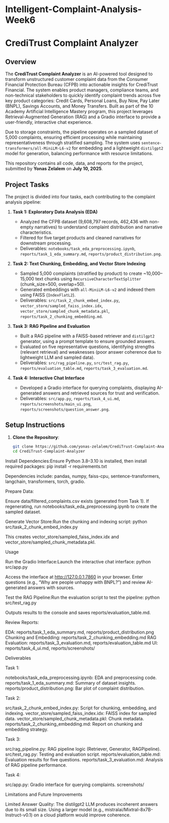 # Intelligent-Complaint-Analysis-Week6

# CrediTrust Complaint Analyzer

## Overview

The **CrediTrust Complaint Analyzer** is an AI-powered tool designed to transform unstructured customer complaint data from the Consumer Financial Protection Bureau (CFPB) into actionable insights for CrediTrust Financial. The system enables product managers, compliance teams, and non-technical stakeholders to quickly identify complaint trends across five key product categories: Credit Cards, Personal Loans, Buy Now, Pay Later (BNPL), Savings Accounts, and Money Transfers. Built as part of the 10 Academy Artificial Intelligence Mastery program, this project leverages Retrieval-Augmented Generation (RAG) and a Gradio interface to provide a user-friendly, interactive chat experience.

Due to storage constraints, the pipeline operates on a sampled dataset of 5,000 complaints, ensuring efficient processing while maintaining representativeness through stratified sampling. The system uses `sentence-transformers/all-MiniLM-L6-v2` for embedding and a lightweight `distilgpt2` model for generation, balancing performance with resource limitations.

This repository contains all code, data, and reports for the project, submitted by **Yonas Zelalem** on **July 10, 2025**.

## Project Tasks

The project is divided into four tasks, each contributing to the complaint analysis pipeline:

1. **Task 1: Exploratory Data Analysis (EDA)**  
   - Analyzed the CFPB dataset (9,608,797 records, 462,436 with non-empty narratives) to understand complaint distribution and narrative characteristics.
   - Filtered for five target products and cleaned narratives for downstream processing.
   - Deliverables: `notebooks/task_eda_preprocessing.ipynb`, `reports/task_1_eda_summary.md`, `reports/product_distribution.png`.

2. **Task 2: Text Chunking, Embedding, and Vector Store Indexing**  
   - Sampled 5,000 complaints (stratified by product) to create ~10,000–15,000 text chunks using `RecursiveCharacterTextSplitter` (chunk_size=500, overlap=50).
   - Generated embeddings with `all-MiniLM-L6-v2` and indexed them using FAISS (`IndexFlatL2`).
   - Deliverables: `src/task_2_chunk_embed_index.py`, `vector_store/sampled_faiss_index.idx`, `vector_store/sampled_chunk_metadata.pkl`, `reports/task_2_chunking_embedding.md`.

3. **Task 3: RAG Pipeline and Evaluation**  
   - Built a RAG pipeline with a FAISS-based retriever and `distilgpt2` generator, using a prompt template to ensure grounded answers.
   - Evaluated on five representative questions, identifying strengths (relevant retrieval) and weaknesses (poor answer coherence due to lightweight LLM and sampled data).
   - Deliverables: `src/rag_pipeline.py`, `src/test_rag.py`, `reports/evaluation_table.md`, `reports/task_3_evaluation.md`.

4. **Task 4: Interactive Chat Interface**  
   - Developed a Gradio interface for querying complaints, displaying AI-generated answers and retrieved sources for trust and verification.
   - Deliverables: `src/app.py`, `reports/task_4_ui.md`, `reports/screenshots/main_ui.png`, `reports/screenshots/question_answer.png`.

## Setup Instructions

1. **Clone the Repository**:
   ```bash
   git clone https://github.com/yonas-zelalem/CrediTrust-Complaint-Analyzer.git
   cd CrediTrust-Complaint-Analyzer


Install Dependencies:Ensure Python 3.8–3.10 is installed, then install required packages:
pip install -r requirements.txt

Dependencies include: pandas, numpy, faiss-cpu, sentence-transformers, langchain, transformers, torch, gradio.

Prepare Data:

Ensure data/filtered_complaints.csv exists (generated from Task 1).
If regenerating, run notebooks/task_eda_preprocessing.ipynb to create the sampled dataset.


Generate Vector Store:Run the chunking and indexing script:
python src/task_2_chunk_embed_index.py

This creates vector_store/sampled_faiss_index.idx and vector_store/sampled_chunk_metadata.pkl.


Usage

Run the Gradio Interface:Launch the interactive chat interface:
python src/app.py


Access the interface at http://127.0.0.1:7860 in your browser.
Enter questions (e.g., “Why are people unhappy with BNPL?”) and review AI-generated answers with sources.


Test the RAG Pipeline:Run the evaluation script to test the pipeline:
python src/test_rag.py


Outputs results to the console and saves reports/evaluation_table.md.


Review Reports:

EDA: reports/task_1_eda_summary.md, reports/product_distribution.png
Chunking and Embedding: reports/task_2_chunking_embedding.md
RAG Evaluation: reports/task_3_evaluation.md, reports/evaluation_table.md
UI: reports/task_4_ui.md, reports/screenshots/



Deliverables

Task 1:

notebooks/task_eda_preprocessing.ipynb: EDA and preprocessing code.
reports/task_1_eda_summary.md: Summary of dataset insights.
reports/product_distribution.png: Bar plot of complaint distribution.


Task 2:

src/task_2_chunk_embed_index.py: Script for chunking, embedding, and indexing.
vector_store/sampled_faiss_index.idx: FAISS index for sampled data.
vector_store/sampled_chunk_metadata.pkl: Chunk metadata.
reports/task_2_chunking_embedding.md: Report on chunking and embedding strategy.


Task 3:

src/rag_pipeline.py: RAG pipeline logic (Retriever, Generator, RAGPipeline).
src/test_rag.py: Testing and evaluation script.
reports/evaluation_table.md: Evaluation results for five questions.
reports/task_3_evaluation.md: Analysis of RAG pipeline performance.

Task 4:

src/app.py: Gradio interface for querying complaints.
screenshots/

Limitations and Future Improvements

Limited Answer Quality: The distilgpt2 LLM produces incoherent answers due to its small size. Using a larger model (e.g., mistralai/Mixtral-8x7B-Instruct-v0.1) on a cloud platform would improve coherence.
